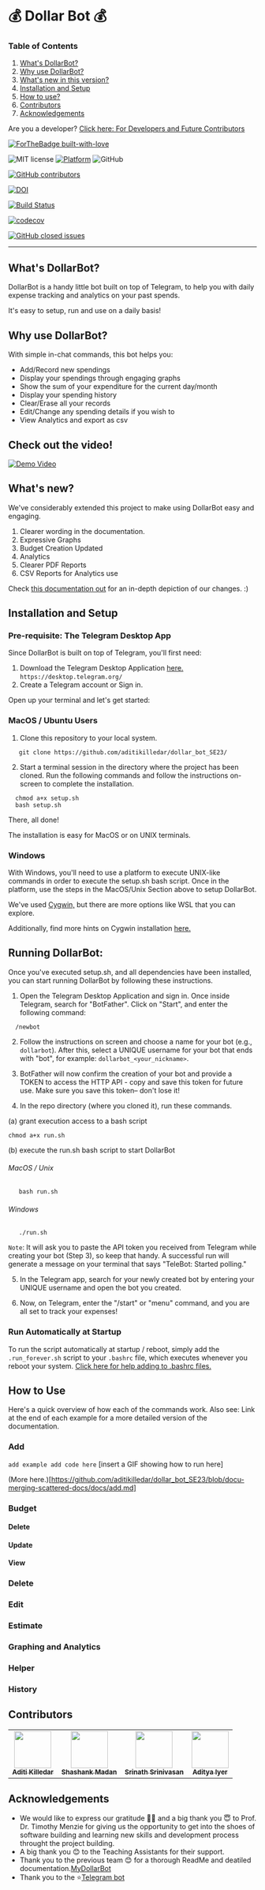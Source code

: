 # 💰 Dollar Bot 💰

<!-- TABLE OF CONTENTS -->
<b><h3>Table of Contents</h3></b>
  <ol>
    <li><a href="#whats-dollarbot">What's DollarBot?
    <li><a href="#why-use-dollarbot">Why use DollarBot?</a></li>
<!--     <li><a href="#check-out-the-video">Check out the video!</a></li> -->
    <li><a href="#whats-new">What's new in this version?</a></li>
    <li><a href="#installation-and-setup">Installation and Setup</a></li>
   <li><a href="#how-to-use">How to use?</a></li>
   <li><a href="#contributors">Contributors</a></li>
   <li><a href="#acknowledgements">Acknowledgements</a></li>
  </ol>

Are you a developer? <a href="https://github.com/aditikilledar/dollar_bot_SE23/blob/main/Developer_ReadMe.md">Click here: For Developers and Future Contributors</a>

[![ForTheBadge built-with-love](http://ForTheBadge.com/images/badges/built-with-love.svg)](https://GitHub.com/usmanwardag/auto_anki)

![MIT license](https://img.shields.io/badge/License-MIT-green.svg)
[![Platform](https://img.shields.io/badge/Platform-Telegram-blue)](https://desktop.telegram.org/)
![GitHub](https://img.shields.io/badge/Language-Python-blue.svg)

[![GitHub contributors](https://img.shields.io/github/contributors/aditikilledar/dollar_bot_SE23)](https://github.com/aditikilledar/dollar_bot_SE23/graphs/contributors)

[![DOI](https://zenodo.org/badge/DOI/10.5281/zenodo.5759217.svg)](https://doi.org/10.5281/zenodo.5759217)

[![Build Status](https://app.travis-ci.com/usmanwardag/dollar_bot.svg?branch=main)](https://app.travis-ci.com/usmanwardag/dollar_bot)

[![codecov](https://codecov.io/gh/usmanwardag/dollar_bot/branch/main/graph/badge.svg?token=PYAWX95R67)](https://codecov.io/gh/usmanwardag/dollar_bot)

[![GitHub closed issues](https://img.shields.io/github/issues-closed/aditikilledar/dollar_bot_SE23)](https://github.com/aditikilledar/dollar_bot_SE23/issues?q=is%3Aissue+is%3Aclosed)
<!-- [![GitHub closed issues](https://img.shields.io/github/issues-closed/sak007/MyDollarBot-BOTGo)](https://github.com/sak007/MyDollarBot-BOTGo/issues?q=is%3Aissue+is%3Aclosed) -->

<hr>

## What's DollarBot?

DollarBot is a handy little bot built on top of Telegram, to help you with daily expense tracking and analytics on your past spends. 

It's easy to setup, run and use on a daily basis!

## Why use DollarBot?

With simple in-chat commands, this bot helps you:
- Add/Record new spendings
- Display your spendings through engaging graphs
- Show the sum of your expenditure for the current day/month
- Display your spending history
- Clear/Erase all your records
- Edit/Change any spending details if you wish to
- View Analytics and export as csv

## Check out the video!

[![Demo Video](https://i9.ytimg.com/vi/aCjcT1CHAzU/mq3.jpg?sqp=COSotI0G&rs=AOn4CLD34jFIlq6GRdmTnK6p3F8O2F-Yig)](https://youtu.be/aCjcT1CHAzU)

## What's new?

We've considerably extended this project to make using DollarBot easy and engaging.
1. Clearer wording in the documentation.
2. Expressive Graphs
3. Budget Creation Updated
4. Analytics
5. Clearer PDF Reports
6. CSV Reports for Analytics use

Check [this documentation out](https://github.com/aditikilledar/dollar_bot_SE23/blob/main/docs/Whats_new.pdf) for an in-depth depiction of our changes. :)

## Installation and Setup

### Pre-requisite: The Telegram Desktop App

Since DollarBot is built on top of Telegram, you'll first need:
1. Download the Telegram Desktop Application <a href="https://desktop.telegram.org/">here.</a>
```https://desktop.telegram.org/```
2. Create a Telegram account or Sign in.

Open up your terminal and let's get started:

### MacOS / Ubuntu Users

1. Clone this repository to your local system. 
```
   git clone https://github.com/aditikilledar/dollar_bot_SE23/
```
2. Start a terminal session in the directory where the project has been cloned. Run the following commands and follow the instructions on-screen to complete the installation.
```
  chmod a+x setup.sh
  bash setup.sh
```
There, all done!

The installation is easy for MacOS or on UNIX terminals. 

### Windows

With Windows, you'll need to use a platform to execute UNIX-like commands in order to execute the setup.sh bash script. Once in the platform, use the steps in the MacOS/Unix Section above to setup DollarBot.

We've used <a href="https://www.cygwin.com/">Cygwin,</a> but there are more options like WSL that you can explore.

Additionally, find more hints on Cygwin installation <a href="https://stackoverflow.com/questions/6413377/is-there-a-way-to-run-bash-scripts-on-windows">here.</a>

## Running DollarBot:

Once you've executed setup.sh, and all dependencies have been installed, you can start running DollarBot by following these instructions.

1. Open the Telegram Desktop Application and sign in. Once inside Telegram, search for "BotFather". Click on "Start", and enter the following command:
```
  /newbot
```
2. Follow the instructions on screen and choose a name for your bot (e.g., `dollarbot`). After this, select a UNIQUE username for your bot that ends with "bot", for example: `dollarbot_<your_nickname>`.

3. BotFather will now confirm the creation of your bot and provide a TOKEN to access the HTTP API - copy and save this token for future use. Make sure you save this token– don't lose it!

4. In the repo directory (where you cloned it), run these commands.

(a) grant execution access to a bash script
  ```
  chmod a+x run.sh
  ```

(b) execute the run.sh bash script to start DollarBot
   
###### MacOS / Unix
```
   bash run.sh
```
###### Windows
```
   ./run.sh
```

```Note```: It will ask you to paste the API token you received from Telegram while creating your bot (Step 3), so keep that handy.
A successful run will generate a message on your terminal that says "TeleBot: Started polling." 

5. In the Telegram app, search for your newly created bot by entering your UNIQUE username and open the bot you created.

6. Now, on Telegram, enter the "/start" or "menu" command, and you are all set to track your expenses!

### Run Automatically at Startup

To run the script automatically at startup / reboot, simply add the `.run_forever.sh` script to your `.bashrc` file, which executes whenever you reboot your system.
<a href="https://stackoverflow.com/questions/49083789/how-to-add-new-line-in-bashrc-file-in-ubuntu">Click here for help adding to .bashrc files.</a>

## How to Use

Here's a quick overview of how each of the commands work. Also see: Link at the end of each example for a more detailed version of the documentation.

### Add

``` add example add code here ``` 
[insert a GIF showing how to run here]

(More here.)[https://github.com/aditikilledar/dollar_bot_SE23/blob/docu-merging-scattered-docs/docs/add.md]

### Budget

#### Delete

#### Update

#### View

### Delete

### Edit

### Estimate

### Graphing and Analytics

### Helper

### History


## Contributors
<table>
  <tr>
    <td align="center"><a href="https://github.com/aditikilledar"><img src="https://avatars.githubusercontent.com/u/73051765?v=4" width="75px;" alt=""/><br /><sub><b>Aditi Killedar</b></sub></a></td>
    <td align="center"><a href="https://github.com/shashank-madan"><img src="https://avatars.githubusercontent.com/u/52149707?s=80&v=4" width="75px;" alt=""/><br /><sub><b>Shashank Madan</b></sub></a><br /></td>
    <td align="center"><a href="https://github.com/srina1h"><img src="https://avatars.githubusercontent.com/u/47570142?v=4" width="75px;" alt=""/><br /><sub><b> Srinath Srinivasan</b></sub></a><br /></td>
    <td align="center"><a href="https://github.com/aiyer786"><img src="https://avatars.githubusercontent.com/u/52149707?s=80&v=4" width="75px;" alt=""/><br /><sub><b>Aditya Iyer</b></sub></a><br /></td>
  </tr>
</table>

## Acknowledgements

- We would like to express our gratitude 🙏🏻 and a big thank you 😇 to Prof. Dr. Timothy Menzie for giving us the opportunity to get into the shoes of software building and learning new skills and development process throught the project building.
- A big thank you 😊 to the Teaching Assistants for their support.
- Thank you to the previous team 😊 for a thorough ReadMe and deatiled documentation.[MyDollarBot](https://github.com/sak007/MyDollarBot-BOTGo)
- Thank you to the ⭐️[Telegram bot](https://github.com/python-telegram-bot/python-telegram-bot)




